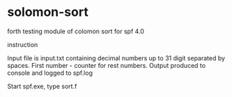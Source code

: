 solomon-sort
============

forth testing module of colomon sort for spf 4.0

instruction

Input file is input.txt containing decimal numbers up to 31 digit separated by spaces. 
First number - counter for rest numbers.
Output produced to console and logged to spf.log

Start spf.exe, type sort.f

